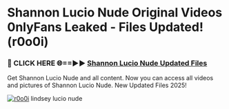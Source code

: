# Shannon Lucio Nude Original Videos 0nlyFans Leaked - Files Updated! (r0o0i)

<h3>🔴 CLICK HERE 🌐==►► <a href="https://tinyurl.com/5h6xmrr3" rel="nofollow">Shannon Lucio Nude Updated Files</a></h3>

Get Shannon Lucio Nude and all content. Now you can access all videos and pictures of Shannon Lucio Nude. New Updated Files 2025!

[![r0o0i](https://i.imgur.com/KVD873Z.gif)](https://tinyurl.com/5h6xmrr3)
lindsey lucio nude